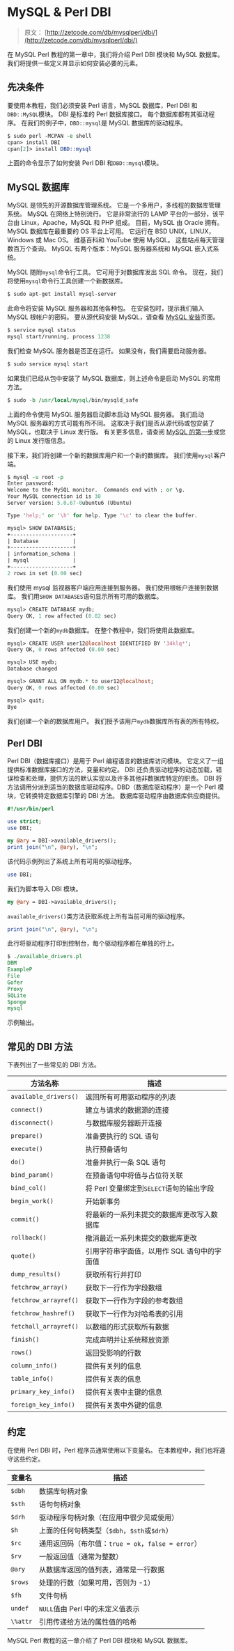 # MySQL & Perl DBI

> 原文： [http://zetcode.com/db/mysqlperl/dbi/](http://zetcode.com/db/mysqlperl/dbi/)

在 MySQL Perl 教程的第一章中，我们将介绍 Perl DBI 模块和 MySQL 数据库。 我们将提供一些定义并显示如何安装必要的元素。

## 先决条件

要使用本教程，我们必须安装 Perl 语言，MySQL 数据库，Perl DBI 和`DBD::MySQL`模块。 DBI 是标准的 Perl 数据库接口。 每个数据库都有其驱动程序。 在我们的例子中，`DBD::mysql`是 MySQL 数据库的驱动程序。

```perl
$ sudo perl -MCPAN -e shell
cpan> install DBI
cpan[2]> install DBD::mysql

```

上面的命令显示了如何安装 Perl DBI 和`DBD::mysql`模块。

## MySQL 数据库

MySQL 是领先的开源数据库管理系统。 它是一个多用户，多线程的数据库管理系统。 MySQL 在网络上特别流行。 它是非常流行的 LAMP 平台的一部分，该平台由 Linux，Apache，MySQL 和 PHP 组成。 目前，MySQL 由 Oracle 拥有。 MySQL 数据库在最重要的 OS 平台上可用。 它运行在 BSD UNIX，LINUX，Windows 或 Mac OS。 维基百科和 YouTube 使用 MySQL。 这些站点每天管理数百万个查询。 MySQL 有两个版本：MySQL 服务器系统和 MySQL 嵌入式系统。

MySQL 随附`mysql`命令行工具。 它可用于对数据库发出 SQL 命令。 现在，我们将使用`mysql`命令行工具创建一个新数据库。

```perl
$ sudo apt-get install mysql-server

```

此命令将安装 MySQL 服务器和其他各种包。 在安装包时，提示我们输入 MySQL 根帐户的密码。 要从源代码安装 MySQL，请查看 [MySQL 安装](http://zetcode.com/databases/mysqltutorial/installation/)页面。

```perl
$ service mysql status
mysql start/running, process 1238

```

我们检查 MySQL 服务器是否正在运行。 如果没有，我们需要启动服务器。

```perl
$ sudo service mysql start

```

如果我们已经从包中安装了 MySQL 数据库，则上述命令是启动 MySQL 的常用方法。

```perl
$ sudo -b /usr/local/mysql/bin/mysqld_safe

```

上面的命令使用 MySQL 服务器启动脚本启动 MySQL 服务器。 我们启动 MySQL 服务器的方式可能有所不同。 这取决于我们是否从源代码或包安装了 MySQL，也取决于 Linux 发行版。 有关更多信息，请查阅 [MySQL 的第一步](http://zetcode.com/databases/mysqltutorial/firststeps/)或您的 Linux 发行版信息。

接下来，我们将创建一个新的数据库用户和一个新的数据库。 我们使用`mysql`客户端。

```perl
$ mysql -u root -p
Enter password: 
Welcome to the MySQL monitor.  Commands end with ; or \g.
Your MySQL connection id is 30
Server version: 5.0.67-0ubuntu6 (Ubuntu)

Type 'help;' or '\h' for help. Type '\c' to clear the buffer.

mysql> SHOW DATABASES;
+--------------------+
| Database           |
+--------------------+
| information_schema | 
| mysql              | 
+--------------------+
2 rows in set (0.00 sec)

```

我们使用 mysql 监视器客户端应用连接到服务器。 我们使用根帐户连接到数据库。 我们用`SHOW DATABASES`语句显示所有可用的数据库。

```perl
mysql> CREATE DATABASE mydb;
Query OK, 1 row affected (0.02 sec)

```

我们创建一个新的`mydb`数据库。 在整个教程中，我们将使用此数据库。

```perl
mysql> CREATE USER user12@localhost IDENTIFIED BY '34klq*';
Query OK, 0 rows affected (0.00 sec)

mysql> USE mydb;
Database changed

mysql> GRANT ALL ON mydb.* to user12@localhost;
Query OK, 0 rows affected (0.00 sec)

mysql> quit;
Bye

```

我们创建一个新的数据库用户。 我们授予该用户`mydb`数据库所有表的所有特权。

## Perl DBI

Perl DBI（数据库接口）是用于 Perl 编程语言的数据库访问模块。 它定义了一组提供标准数据库接口的方法，变量和约定。 DBI 还负责驱动程序的动态加载，错误检查和处理，提供方法的默认实现以及许多其他非数据库特定的职责。 DBI 将方法调用分派到适当的数据库驱动程序。DBD（数据库驱动程序）是一个 Perl 模块，它转换特定数据库引擎的 DBI 方法。 数据库驱动程序由数据库供应商提供。

```perl
#!/usr/bin/perl

use strict;
use DBI;

my @ary = DBI->available_drivers();
print join("\n", @ary), "\n";

```

该代码示例列出了系统上所有可用的驱动程序。

```perl
use DBI;

```

我们为脚本导入 DBI 模块。

```perl
my @ary = DBI->available_drivers();

```

`available_drivers()`类方法获取系统上所有当前可用的驱动程序。

```perl
print join("\n", @ary), "\n";

```

此行将驱动程序打印到控制台，每个驱动程序都在单独的行上。

```perl
$ ./available_drivers.pl 
DBM
ExampleP
File
Gofer
Proxy
SQLite
Sponge
mysql

```

示例输出。

## 常见的 DBI 方法

下表列出了一些常见的 DBI 方法。

| 方法名称 | 描述 |
| --- | --- |
| `available_drivers()` | 返回所有可用驱动程序的列表 |
| `connect()` | 建立与请求的数据源的连接 |
| `disconnect()` | 与数据库服务器断开连接 |
| `prepare()` | 准备要执行的 SQL 语句 |
| `execute()` | 执行预备语句 |
| `do()` | 准备并执行一条 SQL 语句 |
| `bind_param()` | 在预备语句中将值与占位符关联 |
| `bind_col()` | 将 Perl 变量绑定到`SELECT`语句的输出字段 |
| `begin_work()` | 开始新事务 |
| `commit()` | 将最新的一系列未提交的数据库更改写入数据库 |
| `rollback()` | 撤消最近一系列未提交的数据库更改 |
| `quote()` | 引用字符串字面值，以用作 SQL 语句中的字面值 |
| `dump_results()` | 获取所有行并打印 |
| `fetchrow_array()` | 获取下一行作为字段数组 |
| `fetchrow_arrayref()` | 获取下一行作为字段的参考数组 |
| `fetchrow_hashref()` | 获取下一行作为对哈希表的引用 |
| `fetchall_arrayref()` | 以数组的形式获取所有数据 |
| `finish()` | 完成声明并让系统释放资源 |
| `rows()` | 返回受影响的行数 |
| `column_info()` | 提供有关列的信息 |
| `table_info()` | 提供有关表的信息 |
| `primary_key_info()` | 提供有关表中主键的信息 |
| `foreign_key_info()` | 提供有关表中外键的信息 |

## 约定

在使用 Perl DBI 时，Perl 程序员通常使用以下变量名。 在本教程中，我们也将遵守这些约定。

| 变量名 | 描述 |
| --- | --- |
| `$dbh` | 数据库句柄对象 |
| `$sth` | 语句句柄对象 |
| `$drh` | 驱动程序句柄对象（在应用中很少见或使用） |
| `$h` | 上面的任何句柄类型（`$dbh`，`$sth`或`$drh`） |
| `$rc` | 通用返回码（布尔值：`true = ok`，`false = error`） |
| `$rv` | 一般返回值（通常为整数） |
| `@ary` | 从数据库返回的值列表，通常是一行数据 |
| `$rows` | 处理的行数（如果可用，否则为 -1） |
| `$fh` | 文件句柄 |
| `undef` | `NULL`值由 Perl 中的未定义值表示 |
| `\%attr` | 引用传递给方法的属性值的哈希 |

MySQL Perl 教程的这一章介绍了 Perl DBI 模块和 MySQL 数据库。